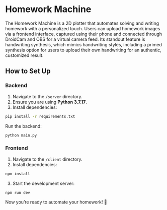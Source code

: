 # Homework Machine

The Homework Machine is a 2D plotter that automates solving and writing homework with a personalized touch. Users can upload homework images via a frontend interface, captured using their phone and connected through DroidCam and OBS for a virtual camera feed. Its standout feature is handwriting synthesis, which mimics handwriting styles, including a primed synthesis option for users to upload their own handwriting for an authentic, customized result.

## How to Set Up

### Backend

1. Navigate to the `/server` directory.
2. Ensure you are using **Python 3.7.17**.
3. Install dependencies:
```bash
pip install -r requirements.txt
```

Run the backend:

```bash
python main.py
```

### Frontend 
1. Navigate to the `/client` directory.
2. Install dependencies:

```bash
npm install
```

3. Start the development server:

```bash
npm run dev
```

Now you’re ready to automate your homework! 🚀
